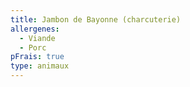 ```yaml
---
title: Jambon de Bayonne (charcuterie)
allergenes:
  - Viande
  - Porc
pFrais: true
type: animaux
---
```

